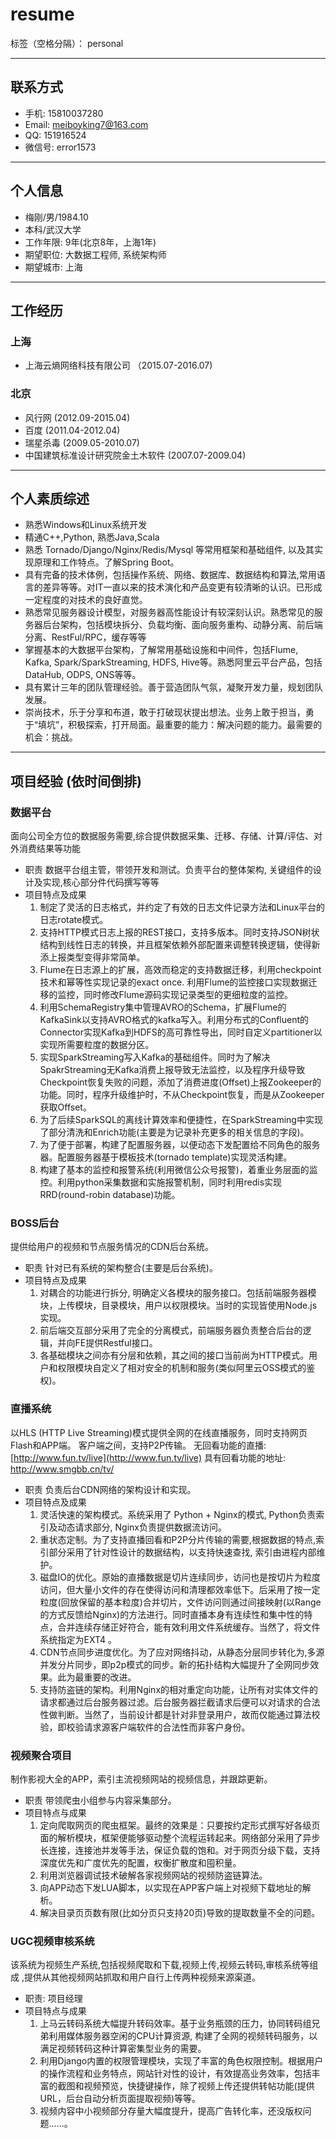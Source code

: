# resume

标签（空格分隔）： personal

---

## 联系方式

- 手机: 15810037280
- Email: meiboyking7@163.com
- QQ: 151916524
- 微信号: error1573

---

## 个人信息

- 梅刚/男/1984.10
- 本科/武汉大学
- 工作年限: 9年(北京8年，上海1年)
- 期望职位: 大数据工程师, 系统架构师
- 期望城市: 上海

---

## 工作经历

### 上海

- 上海云熵网络科技有限公司  （2015.07-2016.07)

### 北京

- 风行网    (2012.09-2015.04)
- 百度      (2011.04-2012.04)
- 瑞星杀毒  (2009.05-2010.07)
- 中国建筑标准设计研究院金土木软件  (2007.07-2009.04)

---

## 个人素质综述
- 熟悉Windows和Linux系统开发
- 精通C++,Python, 熟悉Java,Scala
- 熟悉 Tornado/Django/Nginx/Redis/Mysql 等常用框架和基础组件, 以及其实现原理和工作特点。了解Spring Boot。
- 具有完备的技术体例，包括操作系统、网络、数据库、数据结构和算法,常用语言的差异等等。对IT一直以来的技术演化和产品变更有较清晰的认识。已形成一定程度的对技术的良好直觉。
- 熟悉常见服务器设计模型，对服务器高性能设计有较深刻认识。熟悉常见的服务器后台架构，包括模块拆分、负载均衡、面向服务重构、动静分离、前后端分离、RestFul/RPC，缓存等等
- 掌握基本的大数据平台架构，了解常用基础设施和中间件，包括Flume, Kafka, Spark/SparkStreaming, HDFS, Hive等。熟悉阿里云平台产品，包括 DataHub, ODPS, ONS等等。
- 具有累计三年的团队管理经验。善于营造团队气氛，凝聚开发力量，规划团队发展。
- 崇尚技术，乐于分享和布道，敢于打破现状提出想法。业务上敢于担当，勇于“填坑”，积极探索，打开局面。最重要的能力：解决问题的能力。最需要的机会：挑战。

---

## 项目经验 (依时间倒排)

### 数据平台
面向公司全方位的数据服务需要,综合提供数据采集、迁移、存储、计算/评估、对外消费结果等功能

- 职责
    数据平台组主管，带领开发和测试。负责平台的整体架构, 关键组件的设计及实现,核心部分件代码撰写等等
- 项目特点及成果
    1. 制定了灵活的日志格式，并约定了有效的日志文件记录方法和Linux平台的日志rotate模式。
    2. 支持HTTP模式日志上报的REST接口，支持多版本。同时支持JSON树状结构到线性日志的转换，并且框架依赖外部配置来调整转换逻辑，使得新添上报类型变得非常简单。
    3. Flume在日志源上的扩展，高效而稳定的支持数据迁移，利用checkpoint技术和幂等性实现记录的exact once. 利用Flume的监控接口实现数据迁移的监控，同时修改Flume源码实现记录类型的更细粒度的监控。
    4. 利用SchemaRegistry集中管理AVRO的Schema，扩展Flume的KafkaSink以支持AVRO格式的kafka写入。利用分布式的Confluent的Connector实现Kafka到HDFS的高可靠性导出，同时自定义partitioner以实现所需要粒度的数据分区。
    5. 实现SparkStreaming写入Kafka的基础组件。同时为了解决SpakrStreaming无Kafka消费上报导致无法监控，以及程序升级导致Checkpoint恢复失败的问题，添加了消费进度(Offset)上报Zookeeper的功能。同时，程序升级维护时，不从Checkpoint恢复，而是从Zookeeper获取Offset。
    6. 为了后续SparkSQL的离线计算效率和便捷性，在SparkStreaming中实现了部分清洗和Enrich功能(主要是为记录补充更多的相关信息的字段)。
    7. 为了便于部署，构建了配置服务器，以便动态下发配置给不同角色的服务器。配置服务器基于模板技术(tornado template)实现灵活构建。
    7. 构建了基本的监控和报警系统(利用微信公众号报警)，着重业务层面的监控。利用python采集数据和实施报警机制，同时利用redis实现RRD(round-robin database)功能。
    
### BOSS后台
提供给用户的视频和节点服务情况的CDN后台系统。

- 职责
  针对已有系统的架构整合(主要是后台系统)。
- 项目特点及成果
    1. 对耦合的功能进行拆分, 明确定义各模块的服务接口。包括前端服务器模块，上传模块，目录模块，用户以权限模块。当时的实现皆使用Node.js实现。
    2. 前后端交互部分采用了完全的分离模式，前端服务器负责整合后台的逻辑，并向FE提供Restful接口。
    3. 各基础模块之间亦有分层和依赖，其之间的接口当前尚为HTTP模式。用户和权限模块自定义了相对安全的机制和服务(类似阿里云OSS模式的鉴权)。
    
### 直播系统
以HLS (HTTP Live Streaming)模式提供全网的在线直播服务，同时支持网页Flash和APP端。 客户端之间，支持P2P传输。
无回看功能的直播: [http://www.fun.tv/live](http://www.fun.tv/live)
具有回看功能的地址: [http://www.smgbb.cn/tv/ ](http://www.smgbb.cn/tv/ )

- 职责
    负责后台CDN网络的架构设计和实现。
- 项目特点及成果
    1. 灵活快速的架构模式。系统采用了 Python + Nginx的模式, Python负责索引及动态请求部分, Nginx负责提供数据流访问。
    2. 重状态定制。为了支持直播回看和P2P分片传输的需要,根据数据的特点,索引部分采用了针对性设计的数据结构，以支持快速查找, 索引由进程内部维护。
    3. 磁盘IO的优化。原始的直播数据是切片连续同步，访问也是按切片为粒度访问，但大量小文件的存在使得访问和清理都效率低下。后采用了按一定粒度(回放保留的基本粒度)合并切片，文件访问则通过间接映射(以Range的方式反馈给Nginx)的方法进行。同时直播本身有连续性和集中性的特点，合并连续存储正好符合，能有效利用文件系统缓存。当然了，将文件系统指定为EXT4 。
    4. CDN节点同步进度优化。为了应对网络抖动，从静态分层同步转化为,多源并发分片同步，即p2p模式的同步。新的拓扑结构大幅提升了全网同步效果。此为最重要的改进。
    5. 支持防盗链的架构。利用Nginx的相对重定向功能，让所有对实体文件的请求都通过后台服务器过滤。后台服务器拦截请求后便可以对请求的合法性做判断。当然了，当前设计都是针对非登录用户，故而仅能通过算法校验，即校验请求源客户端软件的合法性而非客户身份。
    
### 视频聚合项目
制作影视大全的APP，索引主流视频网站的视频信息，并跟踪更新。

- 职责
    带领爬虫小组参与内容采集部分。
- 项目特点与成果
    1. 定向爬取网页的爬虫框架。最终的效果是：只要按约定形式撰写好各级页面的解析模块，框架便能够驱动整个流程运转起来。网络部分采用了异步长连接，连接池并发等手法，保证负载的饱和。对于网页分级下载，支持深度优先和广度优先的配置，权衡扩散度和囤积量。
    2. 利用浏览器调试技术破解各家视频网站的视频防盗链算法。
    3. 向APP动态下发LUA脚本，以实现在APP客户端上对视频下载地址的解析。
    4. 解决目录页页数有限(比如分页只支持20页)导致的提取数量不全的问题。

### UGC视频审核系统
该系统为视频生产系统,包括视频爬取和下载,视频上传,视频云转码,审核系统等组成 ,提供从其他视频网站抓取和用户自行上传两种视频来源渠道。

- 职责:
    项目经理
- 项目特点与成果
    1. 上马云转码系统大幅提升转码效率。基于业务瓶颈的压力，协同转码组兄弟利用媒体服务器空闲的CPU计算资源, 构建了全网的视频转码服务，以满足视频转码这种计算密集型业务的需要。
    2. 利用Django内置的权限管理模块，实现了丰富的角色权限控制。根据用户的操作流程和业务特点，网站针对性的设计，有效提高业务效率，包括丰富的截图和视频预览，快捷键操作，除了视频上传还提供转帖功能(提供URL，后台自动分析页面提取视频)等等。
    3. 视频内容中小视频部分存量大幅度提升，提高广告转化率，还没版权问题……。